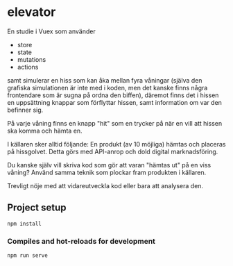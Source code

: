 # elevator
En studie i Vuex som använder
- store
- state
- mutations
- actions 

samt simulerar en hiss som kan åka mellan fyra våningar (själva den grafiska simulationen är inte med i koden, men det kanske finns några frontendare som är sugna på ordna den biffen), däremot finns det i hissen en uppsättning knappar som förflyttar hissen, samt information om var den befinner sig.

På varje våning finns en knapp "hit" som en trycker på när en vill att hissen ska komma och hämta en.

I källaren sker alltid följande:
En produkt (av 10 möjliga) hämtas och placeras på hissgolvet. Detta görs med API-anrop och dold digital marknadsföring.


Du kanske själv vill skriva kod som gör att varan "hämtas ut" på en viss våning? Använd samma teknik som plockar fram produkten i källaren.





Trevligt nöje med att vidareutveckla kod eller bara att analysera den.

## Project setup
```
npm install
```

### Compiles and hot-reloads for development
```
npm run serve
```